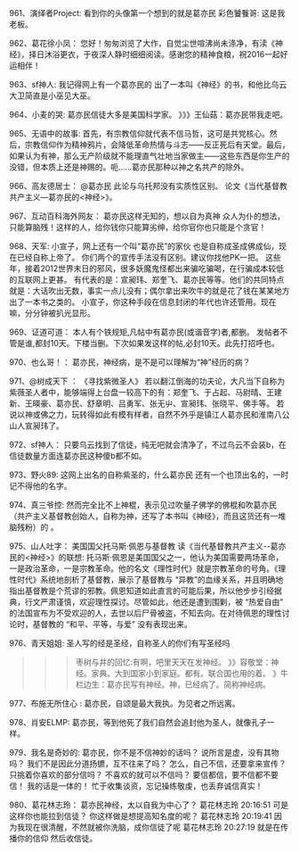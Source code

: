 961、演绎者Project:    看到你的头像第一个想到的就是葛亦民
彩色饕餮哥: 这是我老板。

962、葛花徐小凤：   您好！匆匆浏览了大作，自觉尘世喧沸尚未涤净，有渎《神经》，择日沐浴更衣，于夜深人静时细细阅读。感谢您的精神食粮，祝2016一起好运相伴！

963、sf神人:    我记得网上有一个葛亦民的
出了一本叫《神经》的书，和他比乌云大卫简直是小巫见大巫。

964、小麦的哭:    葛亦民信徒大多是美国科学家。
》》》王仙菇：葛亦民带我走吧。

965、无语中的故事:   首先，有宗教信仰就代表不信马哲，这可是共党核心。然后，宗教信仰作为精神鸦片，会降低革命热情与斗志——反正死后有天堂。最后，如果认为有神，那么无产阶级就不能理直气壮地当家做主——这些东西是你生产的没错，但本质上还是神赐的。呃……葛亦民那种以神之名共产的除外。

966、高友德居士：   @葛亦民 此论与乌托邦没有实质性区别。
论文《当代基督教共产主义—葛亦民的<神经>》。

967、互动百科海外网友：  葛亦民这样无知的，想以自为真神
众人为仆的想法，只能算脑残！这样的人，给你钱你只能算劣绅，给你官你也只能是个贪官！

968、天军:   小宣子，网上还有一个叫“葛亦民”的家伙
也是自称成圣成佛成仙，现在已经自称上帝了。
你们两个的宣传手法没有区别。建议你找他PK一把。
这些年，接着2012世界末日的邪风，很多妖魔鬼怪都出来骗吃骗喝，在行骗成本较低的互联网上更甚。
有代表的是：宣昶玮、郑奎飞、葛亦民等等。他们的共同特点就是：大话吹出无数，事实一点儿没有；偶尔拿出来吹牛的就是花了钱在某某地方出了一本书之类的。
小宣子，你这种手段在信息封闭的年代也许还管用。现在嘛，分分钟被扒光显形。

969、证道可道：   本人有个铁规矩,凡帖中有葛亦民(或谐音字)者,都删。
发帖者不管是谁,都封10天。下楼当删。下次如果发这样的帖,必封10天。此先打招呼也。

970、也么哥！：     葛亦民，神经病，是不是可以理解为“神”经历的病？

971、@树成天下 ：    《寻找紫微圣人》
若以翻江倒海的功夫论，大凡当下自称为紫薇圣人者中，能够端得上台盘一较高下的有：郑奎飞、于占起、马尉晴、王建新、王暎豪、葛亦民、舒章明、吕勇军、张无屮、宣昶玮、张晓平、佛手等。
若说以神或佛之力，玩转得如此有模有样者，自然不外乎是镇江人葛亦民和淮南八公山人宣昶玮了。

972、sf神人：   只要乌云找到了信徒，纯无吧就会清净了，不过乌云不会装b，在信徒数量方面连葛亦民这种傻b都不如。

973、野火89:    这网上出名的自称紫圣的，什么葛亦民
还有一个也顶出名的，一时记不得他的名字。

974、真三爷控:    然而完全比不上神棍，表示见过吹量子佛学的佛棍和吹葛亦民
（共产主义基督教创始人，自称为神，还写了本书叫《神经》，而且这货还有一堆脑残粉）的 。

975、山人吐字：    美国国父托马斯·佩恩与基督教
读《当代基督教共产主义--葛亦民的<神经>》的联想:
托马斯·佩恩是美国国父之一，他认为美国需要两场革命，一是政治革命，一是宗教革命。他的名文《理性时代》就是宗教革命的号角。《理性时代》系统地剖析了基督教，展示了基督教与 “异教”的血缘关系，并且明确地指出基督教是个荒谬的邪教。佩恩知道如此直言的可能后果，所以他步步引经据典，行文严肃谨慎，欢迎理性探讨。尽管如此，他还是遭到围剿，被 “热爱自由” 的法国宣布为不受欢迎的人，去世以后尸骨被盗，不知去向。在对待佩恩的理性讨论时，基督教的 “和平、平等，与爱” 没有表现出来。

976、青天姐姐:    圣人写的经是圣经，自称圣人的你们有写圣经吗
>>>枣树与井的回忆:有啊，吧里天天在发神经。
》》容敬堂：神经。家典。大到国家小到家庭。都有。联合国也用的着。
》牛栏边生：葛亦民写有神经。神，已经病了。简称神经病。

977、布施无所住心 :    葛亦民，自颂是最大我执。为见者之所远离。

978、肖安ELMP:    葛亦民，等到他死了我们自然会追封他为圣人，就像孔子一样。

979、我名是奇妙的:    葛亦民，你不是不信神妙的话吗？
说所言是虚，没有其物吗？
我们不是因此分道扬镳，互不往来了吗？
怎么，自己不信，还要拿来宣传？
只挑着你喜欢的部分信吗？
不喜欢的就可以不信吗？
要信都信，要不信都不要信！
我的话是一体的！
忙于收集谈资，忘记操练敬虔，也丢弃诚信真实！

980、葛花林志玲：    葛亦民神经，太以自我为中心了？
葛花林志玲  20:16:51
可是这样你也能拉到信徒？
你这样做是想提高知名度的呢？
葛花林志玲  20:19:41
因为我现在很清醒，不然就被你洗脑，成你信徒了呢
葛花林志玲  20:27:19
就是在传播你的信仰
然后收信徒。